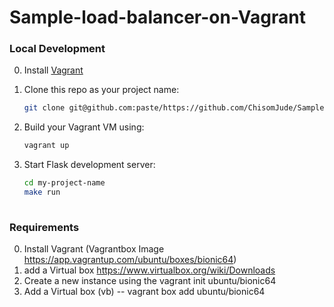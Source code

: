 # Sample-load-balancer-on-Vagrant

### Local Development

0. Install [Vagrant](https://www.vagrantup.com/)

0. Clone this repo as your project name: 
    ```sh
    git clone git@github.com:paste/https://github.com/ChisomJude/Sample-load-balancer-on-Vagrant
    ```

0. Build your Vagrant VM using:

    ```sh
    vagrant up
    ```

0. Start Flask development server:
    ```sh
    cd my-project-name
    make run
  
  ### Requirements
  0. Install Vagrant  (Vagrantbox Image https://app.vagrantup.com/ubuntu/boxes/bionic64)
  0. add a  Virtual box https://www.virtualbox.org/wiki/Downloads
  0. Create a new instance using the vagrant init ubuntu/bionic64
  0. Add a Virtual box (vb) -- vagrant box add ubuntu/bionic64
 
  
